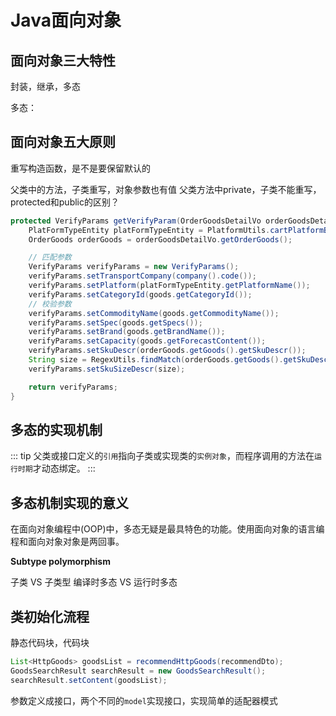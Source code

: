 # Java面向对象

## 面向对象三大特性
封装，继承，多态


多态：

## 面向对象五大原则


重写构造函数，是不是要保留默认的


父类中的方法，子类重写，对象参数也有值
父类方法中private，子类不能重写，
protected和public的区别？

```java
protected VerifyParams getVerifyParam(OrderGoodsDetailVo orderGoodsDetailVo, Goods goods) {
    PlatFormTypeEntity platFormTypeEntity = PlatformUtils.cartPlatformByOrderGoods(orderGoodsDetailVo);
    OrderGoods orderGoods = orderGoodsDetailVo.getOrderGoods();

    // 匹配参数
    VerifyParams verifyParams = new VerifyParams();
    verifyParams.setTransportCompany(company().code());
    verifyParams.setPlatform(platFormTypeEntity.getPlatformName());
    verifyParams.setCategoryId(goods.getCategoryId());
    // 校验参数
    verifyParams.setCommodityName(goods.getCommodityName());
    verifyParams.setSpec(goods.getSpecs());
    verifyParams.setBrand(goods.getBrandName());
    verifyParams.setCapacity(goods.getForecastContent());
    verifyParams.setSkuDescr(orderGoods.getGoods().getSkuDescr());
    String size = RegexUtils.findMatch(orderGoods.getGoods().getSkuDescr(), "([s|S]ize:.*?;)");
    verifyParams.setSkuSizeDescr(size);

    return verifyParams;
}
```

## 多态的实现机制

::: tip
父类或接口定义的`引用`指向子类或实现类的`实例对象`，而程序调用的方法在`运行时期`才动态绑定。
:::

## 多态机制实现的意义
在面向对象编程中(OOP)中，多态无疑是最具特色的功能。使用面向对象的语言编程和面向对象对象是两回事。

**Subtype polymorphism**

子类 VS 子类型
编译时多态 VS 运行时多态

## 类初始化流程
静态代码块，代码块


```java
List<HttpGoods> goodsList = recommendHttpGoods(recommendDto);
GoodsSearchResult searchResult = new GoodsSearchResult();
searchResult.setContent(goodsList);
```


参数定义成接口，两个不同的`model`实现接口，实现简单的适配器模式


